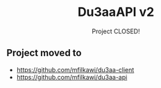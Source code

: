 <h1 align="center">Du3aaAPI v2</h1>
<p align="center">Project CLOSED!</p>

## Project moved to
- https://github.com/mfilkawi/du3aa-client
- https://github.com/mfilkawi/du3aa-api
